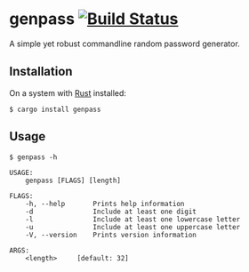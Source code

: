 # genpass [![Build Status](https://travis-ci.org/cyplo/genpass.svg?branch=master)](https://travis-ci.org/cyplo/genpass)

A simple yet robust commandline random password generator.

## Installation
On a system with [Rust](https://www.rust-lang.org/en-US/) installed: 
```
$ cargo install genpass
```

## Usage
```
$ genpass -h

USAGE:
    genpass [FLAGS] [length]

FLAGS:
    -h, --help       Prints help information
    -d               Include at least one digit
    -l               Include at least one lowercase letter
    -u               Include at least one uppercase letter
    -V, --version    Prints version information

ARGS:
    <length>     [default: 32]
```
